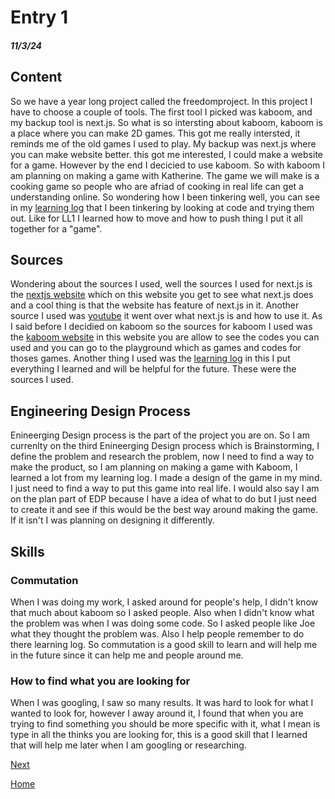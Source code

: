# Entry 1
##### 11/3/24

## Content 
So we have a year long project called the freedomproject. In this project I have to choose a couple of tools. The first tool I picked was kaboom, and my backup tool is next.js. So what is so intersting about kaboom, kaboom is a place where you can make 2D games. This got me really intersted, it reminds me of the old games I used to play. My backup was next.js where you can make website better. this got me interested, I could make a website for a game. However by the end I decicied to use kaboom. So with kaboom I am planning on making a game with Katherine. The game we will make is a cooking game so people who are afriad of cooking in real life can get a understanding online. So wondering how I been tinkering well, you can see in my [learning log](../tool/learning-log.md) that I been tinkering by looking at code and trying them out. Like for LL1 I learned how to move and how to push thing I put it all together for a "game". 

## Sources 
Wondering about the sources I used, well the sources I used for next.js is the [nextjs website](https://nextjs.org/) which on this website you get to see what next.js does and a cool thing is that the website has feature of next.js in it. Another source I used was [youtube](https://nextjs.org/) it went over what next.js is and how to use it. As I said before I decidied on kaboom so the sources for kaboom I used was the [kaboom website](https://kaboomjs.com/) in this website you are allow to see the codes you can used and you can go to the playground which as games and codes for thoses games. Another thing I used was the [learning log](../tool/learning-log.md) in this I put everything I learned and will be helpful for the future. These were the sources I used.

## Engineering Design Process
Enineerging Design process is the part of the project you are on. So I am currenlty on the third Enineerging Design process which is Brainstorming, I define the problem and research the problem, now I need to find a way to make the product, so I am planning on making a game with Kaboom, I learned a lot from my learning log. I made a design of the game in my mind. I just need to find a way to put this game into real life. I would also say I am on the plan part of EDP because I have a idea of what to do but I just need to create it and see if this would be the best way around making the game. If it isn't I was planning on designing it differently.
## Skills 
### Commutation
When I was doing my work, I asked around for people's help, I didn't know that much about kaboom so I asked people. Also when I didn't know what the problem was when I was doing some code. So I asked people like Joe what they thought the problem was. Also I help people remember to do there learning log. So commutation is a good skill to learn and will help me in the future since it can help me and people around me.

### How to find what you are looking for
When I was googling, I saw so many results. It was hard to look for what I wanted to look for, however I away around it, I found that when you are trying to find something you should be more specific with it, what I mean is type in all the thinks you are looking for, this is a good skill that I learned that will help me later when I am googling or researching. 



[Next](entry02.md)

[Home](../README.md)
